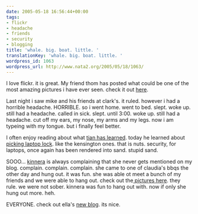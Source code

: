```yaml
---
date: 2005-05-18 16:56:44+00:00
tags:
- flickr
- headache
- friends
- security
- blogging
title: 'whale. big. boat. little. '
translationKey: 'whale. big. boat. little. '
wordpress_id: 1063
wordpress_url: http://www.nata2.org/2005/05/18/1063/
---
```


I love flickr. it is great. My friend thom has posted what could be one of the most amazing pictures i have ever seen. check it out <a href="http://flickr.com/photos/moht/14309645/">here</a>. 

Last night i saw mike and his friends at clark's. it ruled. however i had a horrible headache. HORRIBLE. so i went home. went to bed. slept. woke up. still had a headache. called in sick. slept. until 3:00. woke up. still had a headache. cut off my ears, my nose, my arms and my legs. now i am typeing with my tongue. but i finally feel better. 

I often enjoy reading about what <a href="http://www.tian.cc">tian has learned</a>. today he learned about <a href="http://www.tian.cc/2005/05/how-to-defeat-laptop-locks.html">picking laptop lock</a>. like the kensington ones. that is nuts. security, for laptops,  once again has been rendered into sand. stupid sand. 

SOOO... <a href="https://web.archive.org/web/20030814003134/http://www.nata2.info//?path=pictures%2Fevents%2F2005%3A05%3A15_Claudias_bbq&img=IMG_3666.jpg">kinnera</a> is always complaining that she never gets mentioned on my blog. complain. complain. complain. she came to one of claudia's bbqs the other day and hung out. it was fun. she was able ot meet a bunch of my friends and we were able to hang out. check out the<a href="https://web.archive.org/web/20030814003134/http://www.nata2.info//?path=pictures%2Fevents%2F2005%3A05%3A15_Claudias_bbq"> pictures here</a>. they rule. we were not sober. kinnera was fun to hang out with. now if only she hung out more. heh. 

EVERYONE. check out ella's <a href="http://yaplog.jp/kalimay/">new blog</a>. its nice.